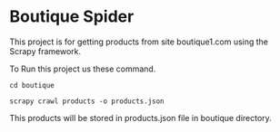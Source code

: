 Boutique Spider
=======
This project is for getting products from site boutique1.com using the Scrapy framework.

To Run this project us these command.

`cd boutique `

`scrapy crawl products -o products.json`

This products will be stored in products.json file in boutique directory.